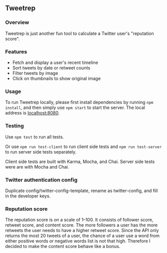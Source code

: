 ## Tweetrep

### Overview

Tweetrep is just another fun tool to calculate a Twitter user's "reputation score".

### Features

- Fetch and display a user's recent timeline
- Sort tweets by date or retweet counts
- Filter tweets by image
- Click on thumbnails to show original image

### Usage

To run Tweetrep locally, please first install dependencies by running `npm install`, and then simply use `npm start` to start the server. The local address is [localhost:8080](localhost:8080).

### Testing

Use `npm test` to run all tests.

Or use `npm run test-client` to run client side tests and `npm run test-server` to run server side tests separately.

Client side tests are built with Karma, Mocha, and Chai. Server side tests were are with Mocha and Chai.

### Twitter authentication config

Duplicate config/twitter-config-template, rename as twitter-config, and fill in the developer keys.

### Reputation score

The reputation score is on a scale of 1–100. It consists of follower score, retweet score, and content score. The more followers a user has the more retweets the user needs to have a higher retweet score. Since the API only returns the most 20 tweets of a user, the chance of a user use a word from either positive words or negative words list is not that high. Therefore I decided to make the content score behave like a bonus.
